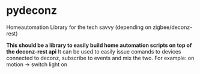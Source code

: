 # pydeconz
Homeautomation Library for the tech savvy (depending on zigbee/deconz-rest)

__This should be a library to easily build home automation scripts on top of the deconz-rest api__
It can be used to easily issue comands to devices connected to deconz, subscribe to events and mix the two.
For example: on motion -> switch light on

